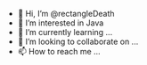 - 👋 Hi, I’m @rectangleDeath
- 👀 I’m interested in Java
- 🌱 I’m currently learning ...
- 💞️ I’m looking to collaborate on ...
- 📫 How to reach me ...

<!---
rectangleDeath/rectangleDeath is a ✨ special ✨ repository because its `README.md` (this file) appears on your GitHub profile.
You can click the Preview link to take a look at your changes.
--->
